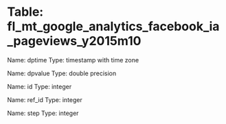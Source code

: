Table: fl_mt_google_analytics_facebook_ia_pageviews_y2015m10
============================================================

Name: dptime
Type: timestamp with time zone

Name: dpvalue
Type: double precision

Name: id
Type: integer

Name: ref_id
Type: integer

Name: step
Type: integer

